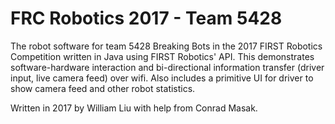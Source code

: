 # FRC Robotics 2017 - Team 5428

The robot software for team 5428 Breaking Bots in the 2017 FIRST Robotics Competition written in Java using FIRST Robotics' API. This demonstrates software-hardware interaction and bi-directional information transfer (driver input, live camera feed) over wifi. Also includes a primitive UI for driver to show camera feed and other robot statistics.

Written in 2017 by William Liu with help from Conrad Masak.
